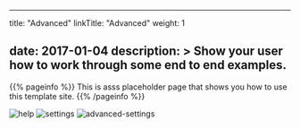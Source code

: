
---
title: "Advanced"
linkTitle: "Advanced"
weight: 1


date: 2017-01-04
description: >
  Show your user how to work through some end to end examples.
---

{{% pageinfo %}}
This is asss placeholder page that shows you how to use this template site.
{{% /pageinfo %}}

![help][help]
![settings][settings]
![advanced-settings][advanced-settings]


[help]: https://xr3ngine.github.io/img/xrc-help.png "help"
[settings]: https://xr3ngine.github.io/img/xrc-settings.png "settings"
[advanced-settings]: https://xr3ngine.github.io/img/xrc-advanced-settings.png "advanced-settings"
